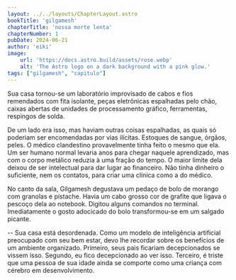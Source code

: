 ```yaml
---
layout: ../../layouts/ChapterLayout.astro
bookTitle: 'gilgamesh'
chapterTitle: 'nossa morte lenta'
chapterNumber: 1
pubDate: 2024-06-21
author: 'eiki'
image:
    url: 'https://docs.astro.build/assets/rose.webp'
    alt: 'The Astro logo on a dark background with a pink glow.'
tags: ["gilgamesh", "capitulo"]
---
```


Sua casa tornou-se um laboratório improvisado de cabos e fios remendados com fita isolante, peças eletrônicas espalhadas pelo chão, caixas abertas de unidades de processamento gráfico, ferramentas, respingos de solda. 

De um lado era isso, mas haviam outras coisas espalhadas, as quais só poderiam ser encomendadas por vias ilícitas. Estoques de sangue, órgãos, peles. O médico clandestino provavelmente tinha feito o mesmo que ela. Um ser humano normal levaria anos para chegar naquele aprendizado, mas com o corpo metálico reduzia à uma fração do tempo. O maior limite dela deixou de ser intelectual para dar lugar ao financeiro. Não tinha dinheiro o suficiente, nem os contatos, para criar uma clínica como a do médico.

No canto da sala, Gilgamesh degustava um pedaço de bolo de morango com granolas e pistache. Havia um cabo grosso cor de grafite que ligava o pescoço dela ao notebook. Digitou alguns comandos no terminal. Imediatamente o gosto adocicado do bolo transformou-se em um salgado picante. 

-- Sua casa está desordenada. Como um modelo de inteligência artificial preocupado com seu bem estar, devo lhe recordar sobre os benefícios de um ambiente organizado. Primeiro, seus pais ficariam decepcionados se vissem isso. Segundo, eu fico decepcionado ao ver isso. Terceiro, é triste que uma pessoa de sua idade ainda se comporte como uma criança com cérebro em desenvolvimento.
